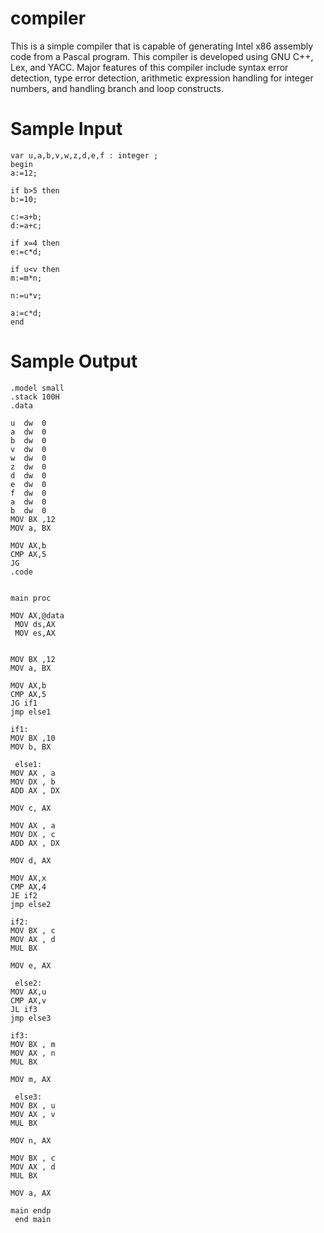 # compiler

This is a simple compiler that is capable of generating Intel x86 assembly code from a Pascal program. This compiler is developed using GNU  C++,  Lex, and  YACC. Major features of this compiler include syntax error detection, type error detection, arithmetic expression handling for integer numbers, and handling branch and loop constructs.


# Sample Input

```
var u,a,b,v,w,z,d,e,f : integer ;
begin
a:=12;

if b>5 then
b:=10;

c:=a+b;
d:=a+c;

if x=4 then
e:=c*d;

if u<v then
m:=m*n;

n:=u*v;

a:=c*d;
end
```


# Sample Output

```
.model small
.stack 100H
.data
 
u  dw  0
a  dw  0
b  dw  0
v  dw  0
w  dw  0
z  dw  0
d  dw  0
e  dw  0
f  dw  0
a  dw  0
b  dw  0 
MOV BX ,12
MOV a, BX

MOV AX,b
CMP AX,5
JG 
.code


main proc

MOV AX,@data 
 MOV ds,AX 
 MOV es,AX 

 
MOV BX ,12
MOV a, BX

MOV AX,b
CMP AX,5
JG if1
jmp else1

if1:
MOV BX ,10
MOV b, BX

 else1: 
MOV AX , a
MOV DX , b
ADD AX , DX

MOV c, AX

MOV AX , a
MOV DX , c
ADD AX , DX

MOV d, AX

MOV AX,x
CMP AX,4
JE if2
jmp else2

if2: 
MOV BX , c
MOV AX , d
MUL BX

MOV e, AX

 else2:
MOV AX,u
CMP AX,v
JL if3
jmp else3

if3:
MOV BX , m
MOV AX , n
MUL BX

MOV m, AX

 else3:
MOV BX , u
MOV AX , v
MUL BX

MOV n, AX

MOV BX , c
MOV AX , d
MUL BX

MOV a, AX

main endp
 end main
```
